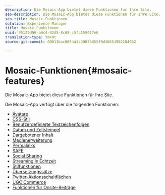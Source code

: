 ```yaml
---
description: Die Mosaic-App bietet diese Funktionen für Ihre Site.
seo-description: Die Mosaic-App bietet diese Funktionen für Ihre Site.
seo-title: Mosaic-Funktionen
solution: Experience Manager
title: Mosaic-Funktionen
uuid: 95129d56-a4c4-42d5-8c68-c5fc159017e6
translation-type: tm+mt
source-git-commit: 09011bac06f4a1c39836455f9d16654952184962

---
```



# Mosaic-Funktionen{#mosaic-features}

Die Mosaic-App bietet diese Funktionen für Ihre Site.



Die Mosaic-App verfügt über die folgenden Funktionen:

* [Avatare](/help/using/c-features-livefyre/c-styling-features/c-avatars.md#c_avatars)
* [CSS-Stil](/help/using/c-features-livefyre/c-styling-features/c-css-styling-branding.md#c_css_styling_branding)
* [Benutzerdefinierte Textzeichenfolgen](/help/using/c-features-livefyre/c-custom-text-strings.md#c_custom_text_strings)
* [Datum und Zeitstempel](/help/using/c-features-livefyre/c-styling-features/c-date-and-timestamp.md#c_date_and_timestamp)
* [Dargebotener Inhalt](/help/using/c-features-livefyre/c-content-collection-tags/c-featured-content.md#c_featured_content)
* [Medienerweiterung](/help/using/c-features-livefyre/c-enagement-features.md#section_pmq_ycm_d1b)
* [Permalinks](/help/using/c-features-livefyre/c-content-collection-tags/c-permalinks.md#c_permalinks)
* [SAFE](/help/using/c-features-livefyre/c-about-moderation/c-moderation.md#c_moderation)
* [Social Sharing](/help/using/c-features-livefyre/c-social-sharing/c-social-sharing.md#c_social_sharing)
* [Streaming in Echtzeit](/help/using/c-features-livefyre/c-content-behavior-features/c-content-behavior-features.md#section_emd_syl_d1b)
* [Stilfunktionen](/help/using/c-features-livefyre/c-styling-features/c-styling-features.md#c_styling_features)
* [Übersetzungssätze](/help/using/c-settings-other/c-translation-sets/c-translation-sets.md#c_translation_sets)
* [Twitter-Aktionsschaltflächen](/help/using/c-features-livefyre/c-enagement-features.md#section_uzm_ldm_d1b)
* [UGC Commerce](/help/using/c-features-livefyre/c-ugc-commerce.md#c_ugc_commerce)
* [Funktionen für Onsite-Beiträge](/help/using/c-features-livefyre/c-on-site-contribution-features.md#section_vzs_t2s_d1b)

